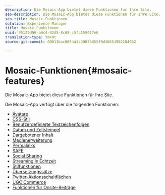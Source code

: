 ```yaml
---
description: Die Mosaic-App bietet diese Funktionen für Ihre Site.
seo-description: Die Mosaic-App bietet diese Funktionen für Ihre Site.
seo-title: Mosaic-Funktionen
solution: Experience Manager
title: Mosaic-Funktionen
uuid: 95129d56-a4c4-42d5-8c68-c5fc159017e6
translation-type: tm+mt
source-git-commit: 09011bac06f4a1c39836455f9d16654952184962

---
```



# Mosaic-Funktionen{#mosaic-features}

Die Mosaic-App bietet diese Funktionen für Ihre Site.



Die Mosaic-App verfügt über die folgenden Funktionen:

* [Avatare](/help/using/c-features-livefyre/c-styling-features/c-avatars.md#c_avatars)
* [CSS-Stil](/help/using/c-features-livefyre/c-styling-features/c-css-styling-branding.md#c_css_styling_branding)
* [Benutzerdefinierte Textzeichenfolgen](/help/using/c-features-livefyre/c-custom-text-strings.md#c_custom_text_strings)
* [Datum und Zeitstempel](/help/using/c-features-livefyre/c-styling-features/c-date-and-timestamp.md#c_date_and_timestamp)
* [Dargebotener Inhalt](/help/using/c-features-livefyre/c-content-collection-tags/c-featured-content.md#c_featured_content)
* [Medienerweiterung](/help/using/c-features-livefyre/c-enagement-features.md#section_pmq_ycm_d1b)
* [Permalinks](/help/using/c-features-livefyre/c-content-collection-tags/c-permalinks.md#c_permalinks)
* [SAFE](/help/using/c-features-livefyre/c-about-moderation/c-moderation.md#c_moderation)
* [Social Sharing](/help/using/c-features-livefyre/c-social-sharing/c-social-sharing.md#c_social_sharing)
* [Streaming in Echtzeit](/help/using/c-features-livefyre/c-content-behavior-features/c-content-behavior-features.md#section_emd_syl_d1b)
* [Stilfunktionen](/help/using/c-features-livefyre/c-styling-features/c-styling-features.md#c_styling_features)
* [Übersetzungssätze](/help/using/c-settings-other/c-translation-sets/c-translation-sets.md#c_translation_sets)
* [Twitter-Aktionsschaltflächen](/help/using/c-features-livefyre/c-enagement-features.md#section_uzm_ldm_d1b)
* [UGC Commerce](/help/using/c-features-livefyre/c-ugc-commerce.md#c_ugc_commerce)
* [Funktionen für Onsite-Beiträge](/help/using/c-features-livefyre/c-on-site-contribution-features.md#section_vzs_t2s_d1b)

